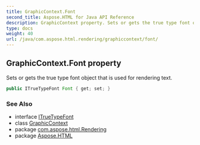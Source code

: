 ```yaml
---
title: GraphicContext.Font
second_title: Aspose.HTML for Java API Reference
description: GraphicContext property. Sets or gets the true type font object that is used for rendering text
type: docs
weight: 40
url: /java/com.aspose.html.rendering/graphiccontext/font/
---
```

## GraphicContext.Font property

Sets or gets the true type font object that is used for rendering text.

```java
public ITrueTypeFont Font { get; set; }
```

### See Also

* interface [ITrueTypeFont](../../../com.aspose.html.drawing/itruetypefont/)
* class [GraphicContext](../)
* package [com.aspose.html.Rendering](../../graphiccontext/)
* package [Aspose.HTML](../../../)
